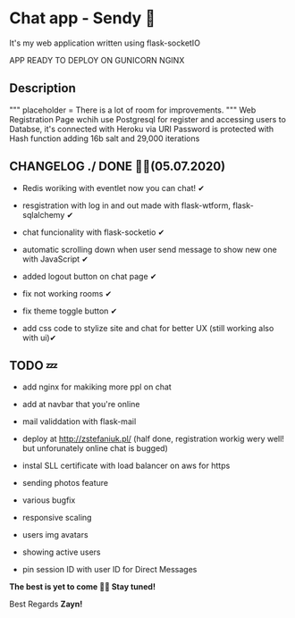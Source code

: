 # **Chat app - Sendy 💬**
It's my web application written using flask-socketIO


APP READY TO DEPLOY ON GUNICORN NGINX
## **Description**
 """
placeholder = There is a lot of room for improvements.
 """
Web Registration Page wchih use Postgresql for register and accessing users to Databse, it's connected with Heroku via URI
Password is protected with Hash function adding 16b salt and 29,000 iterations

## **CHANGELOG ./ DONE 👌🏻(05.07.2020)**

- Redis woriking with eventlet now you can chat! ✔

- resgistration with log in and out made with flask-wtform, flask-sqlalchemy ✔

- chat funcionality with flask-socketio ✔

- automatic scrolling down when user send message to show new one with JavaScript ✔

- added logout button on chat page ✔

- fix not working rooms ✔

- fix theme toggle button ✔

- add css code to stylize site and chat for better UX (still working also with ui)✔

## **TODO 💤**

- add nginx for makiking more ppl on chat

- add at navbar that you're online 

- mail validdation with flask-mail

- deploy at http://zstefaniuk.pl/ (half done, registration workig wery well! but unforunately online chat is bugged)

- instal SLL certificate with load balancer on aws for https 

- sending photos feature 

- various bugfix

- responsive scaling

- users img avatars

- showing active users 

- pin session ID with user ID for Direct Messages

**The best is yet to come ✌🏻 Stay tuned!**

Best Regards **Zayn!**
